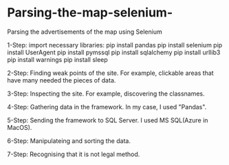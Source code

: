 # Parsing-the-map-selenium-
Parsing the advertisements of the map using Selenium

1-Step: 
import necessary libraries: 
pip install pandas
pip install selenium
pip install UserAgent
pip install pymssql
pip install sqlalchemy 
pip install urllib3
pip install warnings
pip install sleep

2-Step:
Finding weak points of the site. For example, clickable areas that have many needed the pieces of data. 

3-Step:
Inspecting the site. For example, discovering the classnames.

4-Step:
Gathering data in the framework. In my case, I used "Pandas".

5-Step:
Sending the framework to SQL Server. I used MS SQL(Azure in MacOS). 

6-Step:
Manipulateing and sorting the data. 

7-Step:
Recognising that it is not legal method.
